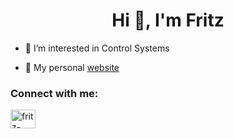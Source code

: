 <h1 align="center">Hi 👋, I'm Fritz</h1>

- 👀 I’m interested in Control Systems

- 🚪 My personal [website](https://fritte2001.github.io)

<h3 align="left">Connect with me:</h3>
<p align="left">
<a href="https://www.linkedin.com/in/fritz-engeln-395967294" target="blank"><img align="center" src="https://raw.githubusercontent.com/rahuldkjain/github-profile-readme-generator/master/src/images/icons/Social/linked-in-alt.svg" alt="fritz-engeln" height="30" width="40" /></a>
</p>
